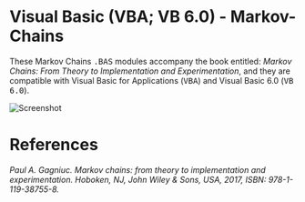 # Visual Basic (VBA; VB 6.0) - Markov-Chains
These Markov Chains <kbd>.BAS</kbd> modules accompany the book entitled: <i>Markov Chains: From Theory to Implementation and Experimentation</i>, and they are compatible with Visual Basic for Applications (<kbd>VBA</kbd>) and Visual Basic 6.0 (<kbd>VB 6.0</kbd>).

![Screenshot](https://github.com/Gagniuc/Visual-Basic-modules-Markov-Chains/blob/main/Markov%20Chains.png)

# References
<i>Paul A. Gagniuc. Markov chains: from theory to implementation and experimentation. Hoboken, NJ,  John Wiley & Sons, USA, 2017, ISBN: 978-1-119-38755-8.</i>
